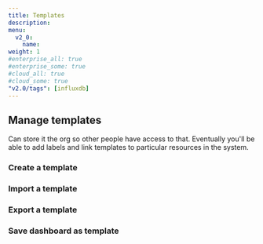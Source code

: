 ```yaml
---
title: Templates
description:
menu:
  v2_0:
    name:
weight: 1
#enterprise_all: true
#enterprise_some: true
#cloud_all: true
#cloud_some: true
"v2.0/tags": [influxdb]
---
```

## Manage templates

Can store it the org so other people have access to that. Eventually you'll be able to add labels and link templates to particular resources in the system.

### Create a template

### Import a template

### Export a template

### Save dashboard as template
